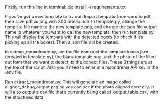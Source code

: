 Firstly, run this line in terminal:
pip install -r requirements.txt 

If you’ve got a new template to try out:
Export template from word to pdf, then save pdf as png with 300 pixels/inch. In template.py, change the template file name to the new template png, and change the json file output name to whatever you want to call the new template, then run template.py. This will display the template with the detected boxes (to check if it’s picking up all the boxes). Then a json file will be created. 

In extract_moondream.py, set the file names of the template boxes json (created in template.py), the blank template png, and the photo of the filled out form that we want to detect, to the correct files. These 3 things are at the top of the script. Also you’ll need to enter in a moondream API key in the .env file. 

Run extract_moondream.py. This will generate an image called aligned_debug_output.png so you can see if the photo aligned correctly. It will also output a csv file that’s currently being called ‘output_table.csv’, with the structured data. 
